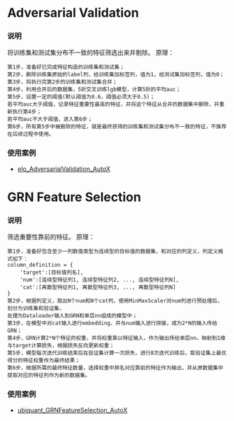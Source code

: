 # Adversarial Validation
### 说明
将训练集和测试集分布不一致的特征筛选出来并剔除。
原理：
```
第1步，准备好已完成特征构造的训练集和测试集；
第2步，删除训练集原始的label列，给训练集加标签列，值为1，给测试集加标签列，值为0；
第3步，将执行完第2步的训练集和测试集合并；
第4步，利用合并后的数据集，5折交叉训练lgb模型，计算5折的平均auc；
第5步，设置一定的阈值(默认阈值为0.6，阈值必须大于0.5)；
若平均auc大于阈值，记录特征重要性最高的特征，并将这个特征从合并的数据集中删除，并重新执行第4步；
若平均auc不大于阈值，进入第6步；
第6步，所有第5步中被删除的特征，就是最终获得的训练集和测试集分布不一致的特征，不推荐在后续过程中使用。
```
### 使用案例
- [elo_AdversarialValidation_AutoX](https://www.kaggle.com/code/poteman/elo-adversarialvalidation-autox)

# GRN Feature Selection
### 说明
筛选重要性靠前的特征。
原理：
```
第1步，准备好包含至少一列数值类型为连续型的目标值的数据集，和对应的列定义，列定义格式如下：
column_definition = {
    'target':[目标值列名],
    'num':[连续型特征列1, 连续型特征列2, ..., 连续型特征列N],
    'cat':[离散型特征列1, 离散型特征列3, ..., 离散型特征列N]
}
第2步，根据列定义，取出N个num和N个cat列，使用MinMaxScaler对num列进行预处理后，划分为训练集和验证集，
处理为Dataloader输入到GRN和单层nn组成的模型中；
第3步，在模型中对cat输入进行embedding，并与num输入进行拼接，成为2*N的输入传给GRN；
第4步，GRN计算2*N个特征的权重，并将权重乘以特征输入，作为输出传给单层nn，映射到1维与target计算损失，根据损失反向更新权重；
第5步，模型每次迭代训练结束后在验证集计算一次损失，进行8次迭代训练后，取验证集上最优得分的特征权重作为最终结果；
第6步，根据所需的最终特征数量，选择权重中排名对应靠前的特征作为输出，并从原数据集中提取对应的特征列作为新的数据集。
```
### 使用案例
- [ubiquant_GRNFeatureSelection_AutoX](https://www.kaggle.com/hengwdai/grn-featureselection-autox)

